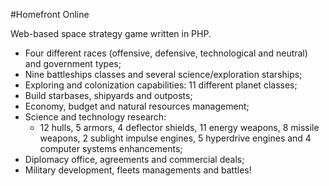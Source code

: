 #Homefront Online

Web-based space strategy game written in PHP.

* Four different races (offensive, defensive, technological and neutral) and government types;
* Nine battleships classes and several science/exploration starships;
* Exploring and colonization capabilities: 11 different planet classes;
* Build starbases, shipyards and outposts;
* Economy, budget and natural resources management;
* Science and technology research:
  * 12 hulls, 5 armors, 4 deflector shields, 11 energy weapons, 8 missile weapons, 2 sublight impulse engines, 5 hyperdrive engines and 4 computer systems enhancements;
* Diplomacy office, agreements and commercial deals;
* Military development, fleets managements and battles!
